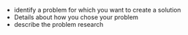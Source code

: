 - identify a problem for which you want to create a solution
- Details about how you chose your problem
- describe the problem research

